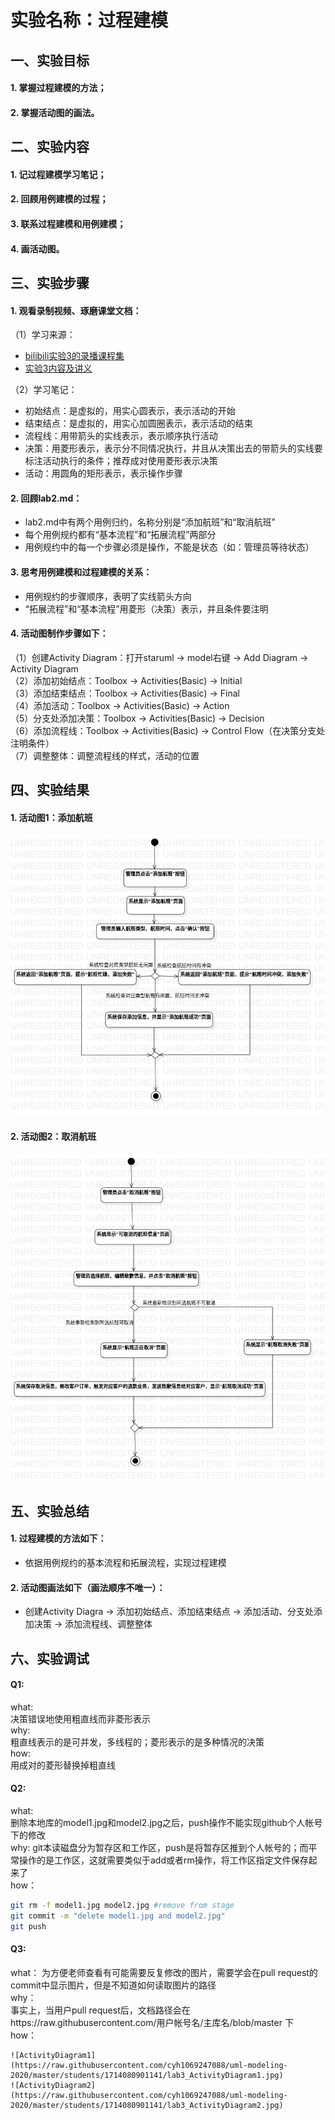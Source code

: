 # 实验名称：过程建模
## 一、实验目标
#### 1. 掌握过程建模的方法；
#### 2. 掌握活动图的画法。
## 二、实验内容
#### 1. 记过程建模学习笔记；
#### 2. 回顾用例建模的过程；
#### 3. 联系过程建模和用例建模；
#### 4. 画活动图。
## 三、实验步骤
#### 1. 观看录制视频、琢磨课堂文档：

（1）学习来源：  
- [bilibili实验3的录播课程集](https://b23.tv/av96420419/p1)  
- [实验3内容及讲义](https://github.com/hzuapps/uml-modeling-2020/issues/3)

（2）学习笔记：  
- 初始结点：是虚拟的，用实心圆表示，表示活动的开始  
- 结束结点：是虚拟的，用实心加圆圈表示，表示活动的结束  
- 流程线：用带箭头的实线表示，表示顺序执行活动  
- 决策：用菱形表示，表示分不同情况执行，并且从决策出去的带箭头的实线要标注活动执行的条件；推荐成对使用菱形表示决策  
- 活动：用圆角的矩形表示，表示操作步骤  

#### 2. 回顾lab2.md：

- lab2.md中有两个用例归约，名称分别是“添加航班”和“取消航班”  
- 每个用例规约都有“基本流程”和“拓展流程”两部分  
- 用例规约中的每一个步骤必须是操作，不能是状态（如：管理员等待状态）  

#### 3. 思考用例建模和过程建模的关系：

- 用例规约的步骤顺序，表明了实线箭头方向  
- “拓展流程”和“基本流程”用菱形（决策）表示，并且条件要注明  

#### 4. 活动图制作步骤如下：

（1）创建Activity Diagram：打开staruml -> model右键 -> Add Diagram -> Activity Diagram  
（2）添加初始结点：Toolbox -> Activities(Basic) -> Initial  
（3）添加结束结点：Toolbox -> Activities(Basic) -> Final  
（4）添加活动：Toolbox -> Activities(Basic) -> Action  
（5）分支处添加决策：Toolbox -> Activities(Basic) -> Decision  
（6）添加流程线：Toolbox -> Activities(Basic) -> Control Flow（在决策分支处注明条件）  
（7）调整整体：调整流程线的样式，活动的位置  

## 四、实验结果

#### 1. 活动图1：添加航班
![Activity Diagram1](./lab3_ActivityDiagram1.jpg)  
#### 2. 活动图2：取消航班
![Activity Diagram2](./lab3_ActivityDiagram2.jpg)  

## 五、实验总结

#### 1. 过程建模的方法如下：
- 依据用例规约的基本流程和拓展流程，实现过程建模
#### 2. 活动图画法如下（画法顺序不唯一）：
- 创建Activity Diagra -> 添加初始结点、添加结束结点 -> 添加活动、分支处添加决策 -> 添加流程线、调整整体

## 六、实验调试
#### Q1:
what:  
决策错误地使用粗直线而非菱形表示  
why:  
粗直线表示的是可并发，多线程的；菱形表示的是多种情况的决策  
how:  
用成对的菱形替换掉粗直线  
#### Q2:
what:  
删除本地库的model1.jpg和model2.jpg之后，push操作不能实现github个人帐号下的修改  
why:
git本读磁盘分为暂存区和工作区，push是将暂存区推到个人帐号的；而平常操作的是工作区，这就需要类似于add或者rm操作，将工作区指定文件保存起来了  
how：  
``` bash
git rm -f model1.jpg model2.jpg #remove from stage
git commit -m "delete model1.jpg and model2.jpg"
git push
```
#### Q3:  
what：
为方便老师查看有可能需要反复修改的图片，需要学会在pull request的commit中显示图片，但是不知道如何读取图片的路径  
why：  
事实上，当用户pull request后，文档路径会在https://raw.githubusercontent.com/用户帐号名/主库名/blob/master 下  
how： 
```
![ActivityDiagram1](https://raw.githubusercontent.com/cyh1069247088/uml-modeling-2020/master/students/1714080901141/lab3_ActivityDiagram1.jpg)
![ActivityDiagram2](https://raw.githubusercontent.com/cyh1069247088/uml-modeling-2020/master/students/1714080901141/lab3_ActivityDiagram2.jpg)
```
